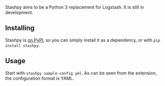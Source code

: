 Stashpy aims to be a Python 3 replacement for Logstash. It is still in
development.

## Installing

Stashpy is [on PyPI](https://pypi.python.org/pypi/stashpy), so you can
simply install it as a dependency, or with `pip install stashpy`.

## Usage

Start with `stashpy sample-config.yml`. As can be seen from the
extension, the configuration format is YAML.